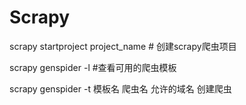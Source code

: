 # Scrapy

scrapy startproject project_name  	# 创建scrapy爬虫项目

scrapy genspider -l 	#查看可用的爬虫模板

scrapy genspider -t 模板名 爬虫名 允许的域名    创建爬虫

